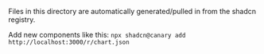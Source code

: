 Files in this directory are automatically generated/pulled in from the shadcn registry.

Add new components like this:
```npx shadcn@canary add http://localhost:3000/r/chart.json```
